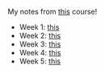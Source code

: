My notes from [this](https://www.coursera.org/learn/competitive-data-science/home/welcome) course!

- Week 1: [this](../../_posts/how-to-win-data-science-competition-learn-from-top-kaggler/2020-04-27-week1.md)
- Week 2: [this]()
- Week 3: [this]()
- Week 4: [this](week4.md)
- Week 5: [this]()
